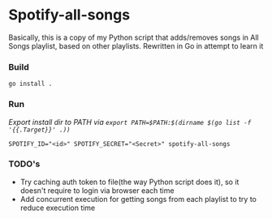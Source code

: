 # Spotify-all-songs

Basically, this is a copy of my Python script that adds/removes songs in All Songs playlist, based on other playlists.
Rewritten in Go in attempt to learn it


### Build
`go install .`

### Run
*Export install dir to PATH via `export PATH=$PATH:$(dirname $(go list -f '{{.Target}}' .))`*

`SPOTIFY_ID="<id>" SPOTIFY_SECRET="<Secret>" spotify-all-songs`


### TODO's
* Try caching auth token to file(the way Python script does it), so it doesn't require to login via browser each time
* Add concurrent execution for getting songs from each playlist to try to reduce execution time
